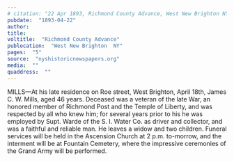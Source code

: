 ```yaml
---
# citation: "22 Apr 1893, Richmond County Advance, West New Brighton NY, p5, nyshistoricnewspapers.org."
pubdate:  "1893-04-22"
author: 
title: 
voltitle:  "Richmond County Advance"
publocation:  "West New Brighton  NY"
pages:  "5"
source:  "nyshistoricnewspapers.org"
media:  ""
quaddress:  ""
---
```

MILLS—At his late residence on Roe street, West Brighton, April 18th, James C. W. Mills, aged 46 years. Deceased was a veteran of the late War, an honored member of Richmond Post and the Temple of Liberty, and was respected by all who knew him; for several years prior to his he was employed by Supt. Warde of the S. I. Water Co. as driver and collector, and was a faithful and reliable man. He leaves a widow and two children. Funeral services will be held in the Ascension Church at 2 p.m. to-morrow, and the interment will be at Fountain Cemetery, where the impressive ceremonies of the Grand Army will be performed. 

